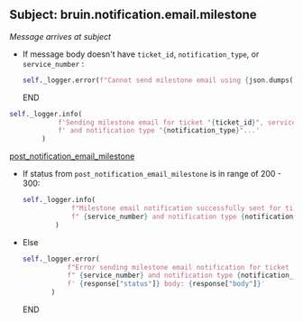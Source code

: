 ## Subject: bruin.notification.email.milestone

_Message arrives at subject_

* If message body doesn't have `ticket_id`, `notification_type`, or `service_number` :
  ```python
  self._logger.error(f"Cannot send milestone email using {json.dumps(msg)}. " f"JSON malformed")
  ```
  END

```python
self._logger.info(
            f'Sending milestone email for ticket "{ticket_id}", service number "{service_number}"'
            f' and notification type "{notification_type}"...'
        )
```

[post_notification_email_milestone](../repositories/bruin_repository/post_notification_email_milestone.md)

* If status from `post_notification_email_milestone` is in range of 200 - 300:
    ```python
    self._logger.info(
                f"Milestone email notification successfully sent for ticket {ticket_id}, service number"
                f" {service_number} and notification type {notification_type}"
            )
    ```
* Else
     ```python
     self._logger.error(
                f"Error sending milestone email notification for ticket {ticket_id}, service number"
                f" {service_number} and notification type {notification_type}: Status:"
                f' {response["status"]} body: {response["body"]}'
            )
     ```
    END
